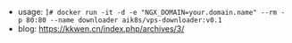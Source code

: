 - usage: 
`]# docker run -it -d -e "NGX_DOMAIN=your.domain.name" --rm -p 80:80 --name downloader aik8s/vps-downloader:v0.1`
- blog:
 https://kkwen.cn/index.php/archives/3/
